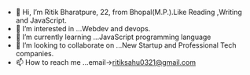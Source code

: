 - 👋 Hi, I’m Ritik Bharatpure, 22, from Bhopal(M.P.).Like Reading ,Writing and JavaScript.
- 👀 I’m interested in ...Webdev and devops. 
- 🌱 I’m currently learning ...JavaScript programming language
- 💞️ I’m looking to collaborate on ...New Startup and Professional Tech companies. 
- 📫 How to reach me ...email->ritiksahu0321@gmail.com

<!---
Rits0321/Rits0321 is a ✨ special ✨ repository because its `README.md` (this file) appears on your GitHub profile.
You can click the Preview link to take a look at your changes.
--->
